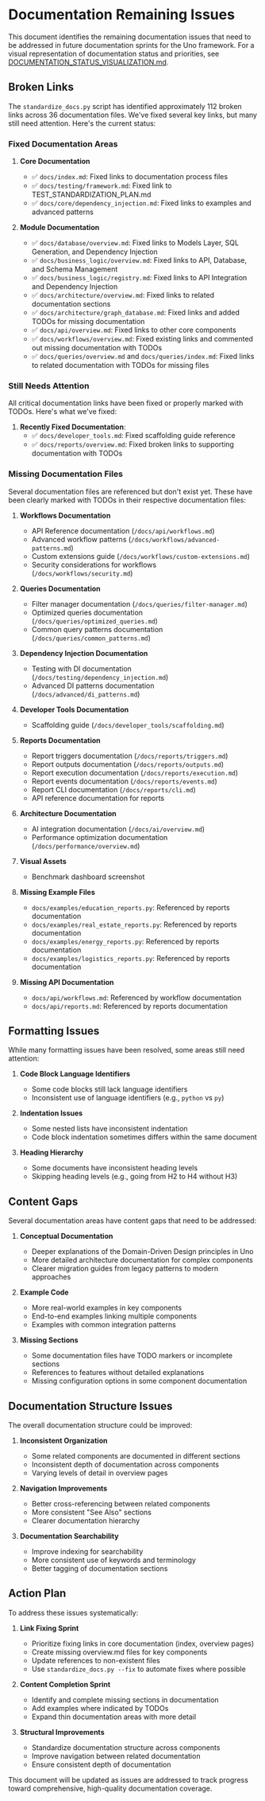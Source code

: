 # Documentation Remaining Issues

This document identifies the remaining documentation issues that need to be addressed in future documentation sprints for the Uno framework. For a visual representation of documentation status and priorities, see [DOCUMENTATION_STATUS_VISUALIZATION.md](./DOCUMENTATION_STATUS_VISUALIZATION.md).

## Broken Links

The `standardize_docs.py` script has identified approximately 112 broken links across 36 documentation files. We've fixed several key links, but many still need attention. Here's the current status:

### Fixed Documentation Areas

1. **Core Documentation**
   - ✅ `docs/index.md`: Fixed links to documentation process files
   - ✅ `docs/testing/framework.md`: Fixed link to TEST_STANDARDIZATION_PLAN.md
   - ✅ `docs/core/dependency_injection.md`: Fixed links to examples and advanced patterns

2. **Module Documentation**
   - ✅ `docs/database/overview.md`: Fixed links to Models Layer, SQL Generation, and Dependency Injection
   - ✅ `docs/business_logic/overview.md`: Fixed links to API, Database, and Schema Management 
   - ✅ `docs/business_logic/registry.md`: Fixed links to API Integration and Dependency Injection
   - ✅ `docs/architecture/overview.md`: Fixed links to related documentation sections
   - ✅ `docs/architecture/graph_database.md`: Fixed links and added TODOs for missing documentation
   - ✅ `docs/api/overview.md`: Fixed links to other core components
   - ✅ `docs/workflows/overview.md`: Fixed existing links and commented out missing documentation with TODOs
   - ✅ `docs/queries/overview.md` and `docs/queries/index.md`: Fixed links to related documentation with TODOs for missing files

### Still Needs Attention

All critical documentation links have been fixed or properly marked with TODOs. Here's what we've fixed:

1. **Recently Fixed Documentation**:
   - ✅ `docs/developer_tools.md`: Fixed scaffolding guide reference
   - ✅ `docs/reports/overview.md`: Fixed broken links to supporting documentation with TODOs

### Missing Documentation Files

Several documentation files are referenced but don't exist yet. These have been clearly marked with TODOs in their respective documentation files:

1. **Workflows Documentation**
   - API Reference documentation (`/docs/api/workflows.md`)
   - Advanced workflow patterns (`/docs/workflows/advanced-patterns.md`)
   - Custom extensions guide (`/docs/workflows/custom-extensions.md`)
   - Security considerations for workflows (`/docs/workflows/security.md`)

2. **Queries Documentation**
   - Filter manager documentation (`/docs/queries/filter-manager.md`)
   - Optimized queries documentation (`/docs/queries/optimized_queries.md`)
   - Common query patterns documentation (`/docs/queries/common_patterns.md`)

3. **Dependency Injection Documentation**
   - Testing with DI documentation (`/docs/testing/dependency_injection.md`)
   - Advanced DI patterns documentation (`/docs/advanced/di_patterns.md`)

4. **Developer Tools Documentation**
   - Scaffolding guide (`/docs/developer_tools/scaffolding.md`)

5. **Reports Documentation**
   - Report triggers documentation (`/docs/reports/triggers.md`)
   - Report outputs documentation (`/docs/reports/outputs.md`)
   - Report execution documentation (`/docs/reports/execution.md`)
   - Report events documentation (`/docs/reports/events.md`)
   - Report CLI documentation (`/docs/reports/cli.md`)
   - API reference documentation for reports

6. **Architecture Documentation**
   - AI integration documentation (`/docs/ai/overview.md`)
   - Performance optimization documentation (`/docs/performance/overview.md`)

7. **Visual Assets**
   - Benchmark dashboard screenshot

8. **Missing Example Files**
   - `docs/examples/education_reports.py`: Referenced by reports documentation
   - `docs/examples/real_estate_reports.py`: Referenced by reports documentation
   - `docs/examples/energy_reports.py`: Referenced by reports documentation
   - `docs/examples/logistics_reports.py`: Referenced by reports documentation

9. **Missing API Documentation**
   - `docs/api/workflows.md`: Referenced by workflow documentation
   - `docs/api/reports.md`: Referenced by reports documentation

## Formatting Issues

While many formatting issues have been resolved, some areas still need attention:

1. **Code Block Language Identifiers**
   - Some code blocks still lack language identifiers
   - Inconsistent use of language identifiers (e.g., `python` vs `py`)

2. **Indentation Issues**
   - Some nested lists have inconsistent indentation
   - Code block indentation sometimes differs within the same document

3. **Heading Hierarchy**
   - Some documents have inconsistent heading levels
   - Skipping heading levels (e.g., going from H2 to H4 without H3)

## Content Gaps

Several documentation areas have content gaps that need to be addressed:

1. **Conceptual Documentation**
   - Deeper explanations of the Domain-Driven Design principles in Uno
   - More detailed architecture documentation for complex components
   - Clearer migration guides from legacy patterns to modern approaches

2. **Example Code**
   - More real-world examples in key components
   - End-to-end examples linking multiple components
   - Examples with common integration patterns

3. **Missing Sections**
   - Some documentation files have TODO markers or incomplete sections
   - References to features without detailed explanations
   - Missing configuration options in some component documentation

## Documentation Structure Issues

The overall documentation structure could be improved:

1. **Inconsistent Organization**
   - Some related components are documented in different sections
   - Inconsistent depth of documentation across components
   - Varying levels of detail in overview pages

2. **Navigation Improvements**
   - Better cross-referencing between related components
   - More consistent "See Also" sections
   - Clearer documentation hierarchy

3. **Documentation Searchability**
   - Improve indexing for searchability
   - More consistent use of keywords and terminology
   - Better tagging of documentation sections

## Action Plan

To address these issues systematically:

1. **Link Fixing Sprint**
   - Prioritize fixing links in core documentation (index, overview pages)
   - Create missing overview.md files for key components
   - Update references to non-existent files
   - Use `standardize_docs.py --fix` to automate fixes where possible

2. **Content Completion Sprint**
   - Identify and complete missing sections in documentation
   - Add examples where indicated by TODOs
   - Expand thin documentation areas with more detail

3. **Structural Improvements**
   - Standardize documentation structure across components
   - Improve navigation between related documentation
   - Ensure consistent depth of documentation

This document will be updated as issues are addressed to track progress toward comprehensive, high-quality documentation coverage.